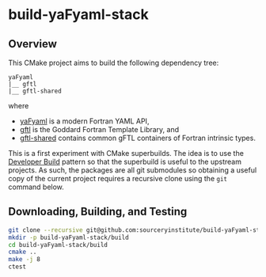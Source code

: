 build-yaFyaml-stack
===================

Overview
--------

This CMake project aims to build the following dependency tree:

```
yaFyaml
|__ gftl
|__ gftl-shared
```
where

* [yaFyaml] is a modern Fortran YAML API,
* [gftl] is the Goddard Fortran Template Library, and
* [gftl-shared] contains common gFTL containers of Fortran intrinsic types.

This is a first experiment with CMake superbuilds. The idea is
to use the [Developer Build] pattern so that the superbuild is
useful to the upstream projects.  As such, the packages are all
git submodules so obtaining a useful copy of the current project
requires a recursive clone using the `git` command below.

Downloading, Building, and Testing
----------------------------------
```bash
git clone --recursive git@github.com:sourceryinstitute/build-yaFyaml-stack
mkdir -p build-yaFyaml-stack/build
cd build-yaFyaml-stack/build
cmake ..
make -j 8
ctest
```

[yaFyaml]: https://github.com:Goddard-Fortran-Ecosystem/yaFyaml
[gftl]: https://github.com:Goddard-Fortran-Ecosystem/gftl
[gftl-shared]: https://github.com:Goddard-Fortran-Ecosystem/gftl-shared
[Developer Build]: https://blog.kitware.com/cmake-superbuilds-git-submodules
